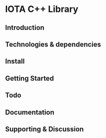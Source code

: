 # IOTA C++ Library

## Introduction
## Technologies & dependencies
## Install
## Getting Started
## Todo
## Documentation
## Supporting & Discussion
